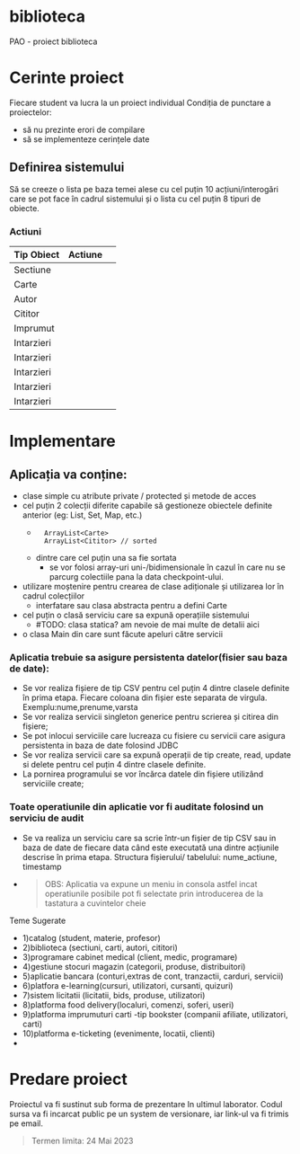 # biblioteca
PAO - proiect biblioteca

# Cerinte proiect
Fiecare student va lucra la un proiect individual Condiția de punctare a proiectelor:
- să nu prezinte erori de compilare 
- să se implementeze cerințele date
## Definirea sistemului
Să se creeze o lista pe baza temei alese cu cel puțin 10 acțiuni/interogări care se pot face în cadrul sistemului și o lista cu cel puțin 8 tipuri de obiecte.
### Actiuni
| Tip Obiect | Actiune |     |
|------------|---------|-----|
| Sectiune   |         |     |
| Carte      |         |     |
| Autor      |         |     |
| Cititor    |         |     |
| Imprumut   |         |     |
| Intarzieri |         |     |
| Intarzieri |         |     |
| Intarzieri |         |     |
| Intarzieri |         |     |
| Intarzieri |         |     |



# Implementare
## Aplicația va conține: 
- clase simple cu atribute private / protected și metode de acces 
- cel puțin 2 colecții diferite capabile să gestioneze obiectele definite anterior (eg: List, Set, Map, etc.)
    - ```
        ArrayList<Carte>
        ArrayList<Cititor> // sorted
      ``` 
    - dintre care cel puțin una sa fie sortata
      - se vor folosi array-uri uni-/bidimensionale în cazul în care nu se parcurg colectiile pana la data checkpoint-ului. 
- utilizare moștenire pentru crearea de clase adiționale și utilizarea lor în cadrul colecțiilor
  - interfatare sau clasa abstracta pentru a defini Carte
- cel puțin o clasă serviciu care sa expună operațiile sistemului
  - #TODO: clasa statica? am nevoie de mai multe de detalii aici
- o clasa Main din care sunt făcute apeluri către servicii

### Aplicatia trebuie sa asigure persistenta datelor(fisier sau baza de date):
- Se vor realiza fișiere de tip CSV pentru cel puțin 4 dintre clasele definite în prima etapa. Fiecare coloana din fișier este separata de virgula. Exemplu:nume,prenume,varsta 
- Se vor realiza servicii singleton generice pentru scrierea și citirea din fișiere; 
- Se pot inlocui serviciile care lucreaza cu fisiere cu servicii care asigura persistenta in baza de date folosind JDBC
- Se vor realiza servicii care sa expună operații de tip create, read, update si delete pentru cel puțin 4 dintre clasele definite.
- La pornirea programului se vor încărca datele din fișiere utilizând serviciile create;

### Toate operatiunile din aplicatie vor fi auditate folosind un serviciu de audit
- Se va realiza un serviciu care sa scrie într-un fișier de tip CSV sau in baza de date de fiecare data când este executată una dintre acțiunile descrise în prima etapa. Structura fișierului/ tabelului: nume_actiune, timestamp
- > OBS: Aplicatia va expune un meniu in consola astfel incat operatiunile posibile pot fi selectate  prin introducerea de la tastatura a cuvintelor cheie

Teme Sugerate
- 1)catalog (student, materie, profesor) 
- 2)biblioteca (sectiuni, carti, autori, cititori)
- 3)programare cabinet medical (client, medic, programare)
- 4)gestiune stocuri magazin (categorii, produse, distribuitori) 
- 5)aplicatie bancara (conturi,extras de cont, tranzactii, carduri, servicii) 
- 6)platfora e-learning(cursuri, utilizatori, cursanti, quizuri) 
- 7)sistem licitatii (licitatii, bids, produse, utilizatori) 
- 8)platforma food delivery(localuri, comenzi, soferi, useri) 
- 9)platforma imprumuturi carti -tip bookster (companii afiliate, utilizatori, carti) 
- 10)platforma e-ticketing (evenimente, locatii, clienti)
- 
# Predare proiect
Proiectul va fi sustinut sub forma de prezentare In ultimul laborator.
Codul sursa va fi incarcat public pe un system de versionare, iar link-ul va fi trimis pe email.
> Termen limita: 24 Mai 2023